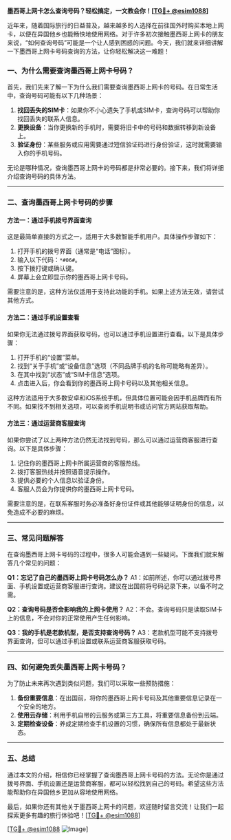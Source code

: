 **墨西哥上网卡怎么查询号码？轻松搞定，一文教会你！[[TG💪+ @esim1088](https://t.me/s/esim1088)]**

近年来，随着国际旅行的日益普及，越来越多的人选择在前往国外时购买本地上网卡，以便在异国他乡也能畅快地使用网络。对于许多初次接触墨西哥上网卡的朋友来说，“如何查询号码”可能是一个让人感到困惑的问题。今天，我们就来详细讲解一下墨西哥上网卡号码查询的方法，让你轻松解决这一难题！

### 一、为什么需要查询墨西哥上网卡号码？

首先，我们先来了解一下为什么我们需要查询墨西哥上网卡的号码。在日常生活中，查询号码可能有以下几种场景：

1. **找回丢失的SIM卡**：如果你不小心遗失了手机或SIM卡，查询号码可以帮助你找回丢失的联系人信息。
2. **更换设备**：当你更换新的手机时，需要将旧卡中的号码和数据转移到新设备上。
3. **验证身份**：某些服务或应用需要通过短信验证码进行身份验证，这时就需要输入你的手机号码。

无论是哪种情况，查询墨西哥上网卡的号码都是非常必要的。接下来，我们将详细介绍查询号码的具体方法。

---

### 二、查询墨西哥上网卡号码的步骤

#### 方法一：通过手机拨号界面查询

这是最简单直接的方式之一，适用于大多数智能手机用户。具体操作步骤如下：

1. 打开手机的拨号界面（通常是“电话”图标）。
2. 输入以下代码：`*#06#`。
3. 按下拨打键或确认键。
4. 屏幕上会立即显示你的墨西哥上网卡号码。

需要注意的是，这种方法仅适用于支持此功能的手机。如果上述方法无效，请尝试其他方式。

#### 方法二：通过手机设置查看

如果你无法通过拨号界面获取号码，也可以通过手机设置进行查看。以下是具体步骤：

1. 打开手机的“设置”菜单。
2. 找到“关于手机”或“设备信息”选项（不同品牌手机的名称可能略有差异）。
3. 在其中找到“状态”或“SIM卡信息”选项。
4. 点击进入后，你会看到你的墨西哥上网卡号码以及其他相关信息。

这种方法适用于大多数安卓和iOS系统手机，但具体位置可能会因手机品牌而有所不同。如果找不到相关选项，可以查阅手机说明书或访问官方网站获取帮助。

#### 方法三：通过运营商客服查询

如果你尝试了以上两种方法仍然无法找到号码，那么可以通过运营商客服进行查询。以下是具体步骤：

1. 记住你的墨西哥上网卡所属运营商的客服热线。
2. 拨打客服热线并按照语音提示操作。
3. 提供必要的个人信息以验证身份。
4. 客服人员会为你提供你的墨西哥上网卡号码。

需要注意的是，在联系客服时务必准备好身份证件或其他能够证明身份的信息，以免造成不必要的麻烦。

---

### 三、常见问题解答

在查询墨西哥上网卡号码的过程中，很多人可能会遇到一些疑问。下面我们就来解答几个常见的问题：

**Q1：忘记了自己的墨西哥上网卡号码怎么办？**
A1：如前所述，你可以通过拨号界面、手机设置或运营商客服进行查询。建议在出国前将号码记录下来，以备不时之需。

**Q2：查询号码是否会影响我的上网卡使用？**
A2：不会。查询号码只是读取SIM卡上的信息，不会对你的正常使用产生任何影响。

**Q3：我的手机是老款机型，是否支持查询号码？**
A3：老款机型可能不支持拨号界面查询，但可以通过手机设置或联系运营商客服获取号码。

---

### 四、如何避免丢失墨西哥上网卡号码？

为了防止未来再次遇到类似问题，我们可以采取一些预防措施：

1. **备份重要信息**：在出国前，将你的墨西哥上网卡号码及其他重要信息记录在一个安全的地方。
2. **使用云存储**：利用手机自带的云服务或第三方工具，将重要信息备份到云端。
3. **定期检查设备**：养成定期检查手机设置的习惯，确保所有信息都处于最新状态。

---

### 五、总结

通过本文的介绍，相信你已经掌握了查询墨西哥上网卡号码的方法。无论你是通过拨号界面、手机设置还是运营商客服，都可以轻松找到自己的号码。希望这些方法能帮助你在异国他乡更加从容地使用网络。

最后，如果你还有其他关于墨西哥上网卡的问题，欢迎随时留言交流！让我们一起探索更多有趣的旅行体验吧！[[TG💪+ @esim1088](https://t.me/s/esim1088)]

[[TG💪+ @esim1088](https://t.me/s/esim1088) ![Image](https://i.postimg.cc/4NQfJmqS/Snipaste-2025-05-13-00-14-12.png)]